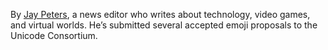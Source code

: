 By <span class="duet--article-byline-and"></span> <span class="font-medium"><a href="/authors/jay-peters" class="hover:shadow-underline-inherit">Jay Peters</a></span><span class="text-gray-13">, <span class="duet--article--dangerously-set-cms-markup">a news editor who writes about technology, video games, and virtual worlds. He’s submitted several accepted emoji proposals to the Unicode Consortium.</span></span>
